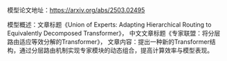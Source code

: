 模型论文地址：https://arxiv.org/abs/2503.02495

模型概述：文章标题《Union of Experts: Adapting Hierarchical Routing to Equivalently Decomposed Transformer》，
中文文章标题《专家联盟：将分层路由适应等效分解的Transformer》，
文章内容：提出一种新的Transformer结构，通过分层路由机制实现专家模块的动态组合，提高计算效率与模型表现。
